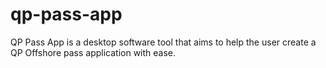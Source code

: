 # qp-pass-app
QP Pass App is a desktop software tool that aims to help the user create a QP Offshore pass application with ease.
